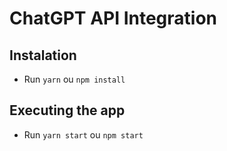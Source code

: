 # ChatGPT API Integration

## Instalation

- Run ```yarn``` ou ```npm install```

## Executing the app
- Run ```yarn start``` ou ```npm start```
